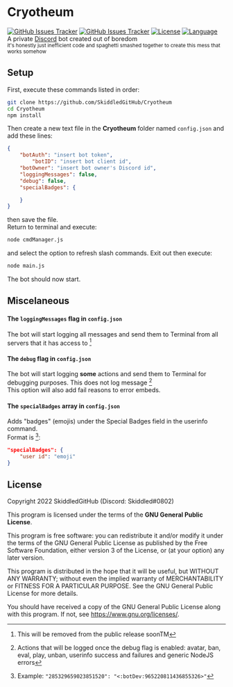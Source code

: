 # Cryotheum
[![GitHub Issues Tracker](https://img.shields.io/github/issues/SkiddledGitHub/Cryotheum?logo=github&style=flat)](https://github.com/SkiddledGitHub/Cryotheum)
[![GitHub Issues Tracker](https://img.shields.io/badge/Project%20Page-Cryotheum-blue?logo=github&style=flat)](https://github.com/users/SkiddledGitHub/projects/1)
[![License](https://img.shields.io/github/license/SkiddledGitHub/Cryotheum?logo=gnu&logoColor=ffffff&style=flat)](https://www.gnu.org/licenses/gpl-3.0-standalone.html)
[![Language](https://img.shields.io/badge/Language-NodeJS-%23339933?logo=node.js&logoColor=ffffff&style=flat)](https://nodejs.org)  
A private [Discord](https://discord.com) bot created out of boredom  
<sub>it's honestly just inefficient code and spaghetti smashed together to create this mess that works somehow</sub>

## Setup
First, execute these commands listed in order:
```bash
git clone https://github.com/SkiddledGitHub/Cryotheum
cd Cryotheum
npm install
```
Then create a new text file in the **Cryotheum** folder named `config.json` and add these lines:
```json
{
	"botAuth": "insert bot token",
        "botID": "insert bot client id",
	"botOwner": "insert bot owner's Discord id",
	"loggingMessages": false,
	"debug": false,
	"specialBadges": {

	}
}
```
then save the file.  
Return to terminal and execute:
```bash
node cmdManager.js
```
and select the option to refresh slash commands. Exit out then execute:
```bash
node main.js
```
The bot should now start.

## Miscelaneous
#### The `loggingMessages` flag in `config.json`
The bot will start logging all messages and send them to Terminal from all servers that it has access to [^1]  
#### The `debug` flag in `config.json`
The bot will start logging **some** actions and send them to Terminal for debugging purposes. This does not log message [^2]  
This option will also add fail reasons to error embeds.
#### The `specialBadges` array in `config.json`
Adds "badges" (emojis) under the Special Badges field in the userinfo command.  
Format is [^3]:
```json
"specialBadges": {
	"user id": "emoji"
}
``` 
## License
Copyright 2022 SkiddledGitHub (Discord: Skiddled#0802)
  
This program is licensed under the terms of the **GNU General Public License**.
  
This program is free software: you can redistribute it and/or modify it under the terms of the GNU General Public License as published by the Free Software Foundation, either version 3 of the License, or (at your option) any later version.
  
This program is distributed in the hope that it will be useful, but WITHOUT ANY WARRANTY; without even the implied warranty of MERCHANTABILITY or FITNESS FOR A PARTICULAR PURPOSE. See the GNU General Public License for more details.
  
You should have received a copy of the GNU General Public License along with this program. If not, see <https://www.gnu.org/licenses/>.
  
[^1]: This will be removed from the public release soonTM
  
[^2]: Actions that will be logged once the debug flag is enabled: avatar, ban, eval, play, unban, userinfo success and failures and generic NodeJS errors
  
[^3]: Example: ```"285329659023851520": "<:botDev:965220811436855326>"```
